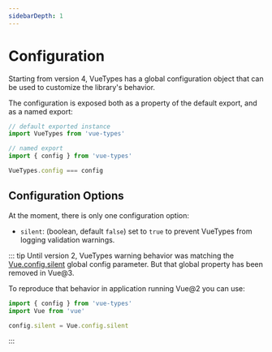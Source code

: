 ```yaml
---
sidebarDepth: 1
---
```


# Configuration

Starting from version 4, VueTypes has a global configuration object that can be used to customize the library's behavior.

The configuration is exposed both as a property of the default export, and as a named export:

```ts
// default exported instance
import VueTypes from 'vue-types'

// named export
import { config } from 'vue-types'

VueTypes.config === config
```

## Configuration Options

At the moment, there is only one configuration option:

- `silent`: (boolean, default `false`) set to `true` to prevent VueTypes from logging validation warnings.

::: tip
Until version 2, VueTypes warning behavior was matching the [Vue.config.silent](https://vuejs.org/v2/api/#silent) global config parameter. But that global property has been removed in Vue@3.

To reproduce that behavior in application running Vue@2 you can use:

```ts
import { config } from 'vue-types'
import Vue from 'vue'

config.silent = Vue.config.silent
```

:::
